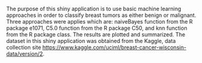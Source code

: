 The purpose of this shiny application is to use basic machine learning approaches in order to classify breast tumors as either benign or malignant. 
Three approaches were applies which are: naiveBayes function from the R package e1071, C5.0 function from the R package C50, and knn function from the R package class.
The results are plotted and summarized.
The dataset in this shiny application was obtained from the Kaggle, data collection site https://www.kaggle.com/uciml/breast-cancer-wisconsin-data/version/2.

